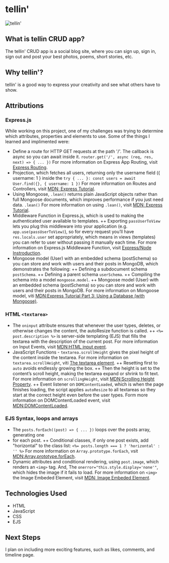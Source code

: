 # tellin'
![tellin'](https://i.imgur.com/j4j5zz9.png)

## What is tellin CRUD app?
The tellin' CRUD app is a social blog site, where you can sign up, sign in, sign out and post your best photos, poems, short stories, etc.

## Why tellin'?
tellin' is a good way to express your creativity and see what others have to show.

## Attributions

### Express.js
While working on this project, one of my challenges was trying to determine which attributes, properties and elements to use. Some of the things I learned and implimented were:
  + Define a route for HTTP GET requests at the path '/'. The callback is async so you can await inside it.
      ``router.get('/', async (req, res, next) => { ... })``
      For more information on Express App Routing, visit [Express Routing](https://expressjs.com/en/guide/routing).
  + Projection, which fetches all users, returning only the username field ({ username: 1 } inside the
      ``try { ... }: const users = await User.find({}, { username: 1 })``
      For more information on Routes and Controllers, visit [MDN: Express Tutorial](https://developer.mozilla.org/en-US/docs/Learn_web_development/Extensions/Server-side/Express_Nodejs).
  + Using Mongoose, ``.lean()`` returns plain JavaScript objects rather than full Mongoose documents, which improves performance if you just need data.
      ``.lean()``
      For more information on using `.lean()`, visit [MDN: Express Tutorial](https://developer.mozilla.org/en-US/docs/Learn_web_development/Extensions/Server-side/Express_Nodejs).
  + Middleware Function in Express.js, which is used to making the authenticated user available to templates.
      ++ Exporting `passUserToView` lets you plug this middleware into your application (e.g. `app.use(passUserToView)`), so for every request you’ll have `res.locals.user` set appropriately, which means in views (templates) you can refer to user without passing it manually each time.
    For more information on Express.js Middleware Function, visit [Express/Node Instroduction](https://developer.mozilla.org/en-US/docs/Learn_web_development/Extensions/Server-side/Express_Nodejs/Introduction).
  + Mongoose model (User) with an embedded schema (postSchema) so you can store and work with users and their posts in MongoDB, which demonstrates the following:
      ++ Defining a subdocument schema `postSchema`.
      ++ Defining a parent schema `userSchema`.
      ++ Compiling the schema into a model `mongoose.model`.
    ++ Mongoose model (User) with an embedded schema (postSchema) so you can store and work with users and their posts in MongoDB.
    For more information on Mongoose model, viti [MDN:Express Tutorial Part 3: Using a Database (with Mongoose)](https://developer.mozilla.org/en-US/docs/Learn_web_development/Extensions/Server-side/Express_Nodejs/mongoose).

### HTML `<textarea>`
  + The `oninput` attribute ensures that whenever the user types, deletes, or otherwise changes the content, the autoResize function is called.
      ++ `<%= post.description %>` is server-side templating (EJS) that fills the textarea with the description of the current post.
    For more information on Input Events, visit [MDN:HTML input event](https://developer.mozilla.org/en-US/docs/Web/API/Element/input_event).
  + JavaScript Functions - `textarea.scrollHeight` gives the pixel height of the content inside the textarea.
    For more information on `textarea.scrollHeight`, viti [The textarea element](https://developer.mozilla.org/en-US/docs/Web/HTML/Reference/Elements/textarea).
      ++ Resetting first to `auto` avoids endlessly growing the box.
      ++ Then the height is set to the content’s scroll height, making the textarea expand or shrink to fit text.
    For more information on `scrollingHeight`, visit [MDN:Scrolling Height Property](https://developer.mozilla.org/en-US/docs/Web/API/Element/scrollHeight).
      ++ Event listener on `DOMContentLoaded`, which is when the page finishes loading, the script applies `autoResize` to all textareas so they start at the correct height even before the user types.
    Form more information on DOMContentLoaded event, visit [MDN:DOMContentLoaded](https://developer.mozilla.org/en-US/docs/Web/API/Document/DOMContentLoaded_event).

### EJS Syntax, loops and arrays
  + The `posts.forEach((post) => { ... })` loops over the posts array, generating one <li> for each post.
      ++ Conditional classes, if only one post exists, add "horizontal" to the class list:
        `` <%= posts.length === 1 ? 'horizontal' : '' %> ``
    For more information on `Array.prototype.forEach`, vsit [MDN:Array.prototype.forEach](https://developer.mozilla.org/en-US/docs/Web/JavaScript/Reference/Global_Objects/Array/forEach).
  + Dynamic attributes and conditional rendering, using `post.image`, which renders an `<img>` tag. And, The `onerror="this.style.display='none'"`, which hides the image if it fails to load.
    For more information on `<img>` the Image Embeded Element, visit [MDN:<img> Image Embeded Element](https://developer.mozilla.org/en-US/docs/Web/HTML/Reference/Elements/img).

## Technologies Used
+ HTML
+ JavaScript
+ CSS
+ EJS

## Next Steps
I plan on including more exciting features, such as likes, comments, and timeline page.
